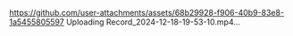 
https://github.com/user-attachments/assets/68b29928-f906-40b9-83e8-1a5455805597
Uploading Record_2024-12-18-19-53-10.mp4…

